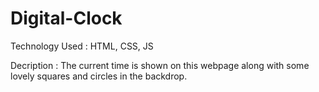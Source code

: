 # Digital-Clock

Technology Used : 
        HTML, CSS, JS

Decription :
        The current time is shown on this webpage along with some lovely squares and circles in the backdrop.
